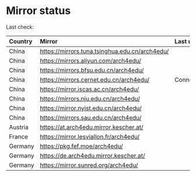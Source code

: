 <script src="./time.js"></script>
# Mirror status
Last check: <script type="text/javascript">localize(1726543463.5964637);</script>

|Country|Mirror|Last update|
|:------|:-----|:----------|
|China|https://mirrors.tuna.tsinghua.edu.cn/arch4edu/|<script type="text/javascript">localize(1726512131);</script>|
|China|https://mirrors.aliyun.com/arch4edu/|<script type="text/javascript">localize(1726512131);</script>|
|China|https://mirrors.bfsu.edu.cn/arch4edu/|<script type="text/javascript">localize(1726512131);</script>|
|China|https://mirrors.cernet.edu.cn/arch4edu/|ConnectionError|
|China|https://mirror.iscas.ac.cn/arch4edu/|<script type="text/javascript">localize(1726512131);</script>|
|China|https://mirrors.nju.edu.cn/arch4edu/|<script type="text/javascript">localize(1726469127);</script>|
|China|https://mirror.nyist.edu.cn/arch4edu/|<script type="text/javascript">localize(1726512131);</script>|
|China|https://mirrors.sau.edu.cn/arch4edu/|<script type="text/javascript">localize(1726512131);</script>|
|Austria|https://at.arch4edu.mirror.kescher.at/|<script type="text/javascript">localize(1726512131);</script>|
|France|https://mirror.lesviallon.fr/arch4edu/|<script type="text/javascript">localize(1726512131);</script>|
|Germany|https://pkg.fef.moe/arch4edu/|<script type="text/javascript">localize(1726512131);</script>|
|Germany|https://de.arch4edu.mirror.kescher.at/|<script type="text/javascript">localize(1726512131);</script>|
|Germany|https://mirror.sunred.org/arch4edu/|<script type="text/javascript">localize(1726512131);</script>|

<script src="./tablefilter/tablefilter.js"></script>
<script src="./table.js"></script>